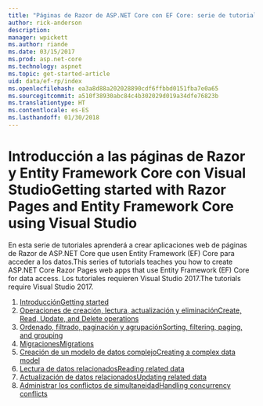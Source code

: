 ```yaml
---
title: "Páginas de Razor de ASP.NET Core con EF Core: serie de tutoriales"
author: rick-anderson
description: 
manager: wpickett
ms.author: riande
ms.date: 03/15/2017
ms.prod: asp.net-core
ms.technology: aspnet
ms.topic: get-started-article
uid: data/ef-rp/index
ms.openlocfilehash: ea3a8d88a202028890cdf6ffbbd0151fba7e0a65
ms.sourcegitcommit: a510f38930abc84c4b302029d019a34dfe76823b
ms.translationtype: HT
ms.contentlocale: es-ES
ms.lasthandoff: 01/30/2018
---
```

# <a name="getting-started-with-razor-pages-and-entity-framework-core-using-visual-studio"></a><span data-ttu-id="f8b4a-102">Introducción a las páginas de Razor y Entity Framework Core con Visual Studio</span><span class="sxs-lookup"><span data-stu-id="f8b4a-102">Getting started with Razor Pages and Entity Framework Core using Visual Studio</span></span>

<span data-ttu-id="f8b4a-103">En esta serie de tutoriales aprenderá a crear aplicaciones web de páginas de Razor de ASP.NET Core que usen Entity Framework (EF) Core para acceder a los datos.</span><span class="sxs-lookup"><span data-stu-id="f8b4a-103">This series of tutorials teaches you how to create ASP.NET Core Razor Pages web apps that use Entity Framework (EF) Core for data access.</span></span> <span data-ttu-id="f8b4a-104">Los tutoriales requieren Visual Studio 2017.</span><span class="sxs-lookup"><span data-stu-id="f8b4a-104">The tutorials require Visual Studio 2017.</span></span>

1. [<span data-ttu-id="f8b4a-105">Introducción</span><span class="sxs-lookup"><span data-stu-id="f8b4a-105">Getting started</span></span>](xref:data/ef-rp/intro)
1. [<span data-ttu-id="f8b4a-106">Operaciones de creación, lectura, actualización y eliminación</span><span class="sxs-lookup"><span data-stu-id="f8b4a-106">Create, Read, Update, and Delete operations</span></span>](xref:data/ef-rp/crud)
1. [<span data-ttu-id="f8b4a-107">Ordenado, filtrado, paginación y agrupación</span><span class="sxs-lookup"><span data-stu-id="f8b4a-107">Sorting, filtering, paging, and grouping</span></span>](xref:data/ef-rp/sort-filter-page)
1. [<span data-ttu-id="f8b4a-108">Migraciones</span><span class="sxs-lookup"><span data-stu-id="f8b4a-108">Migrations</span></span>](xref:data/ef-rp/migrations)
1. [<span data-ttu-id="f8b4a-109">Creación de un modelo de datos complejo</span><span class="sxs-lookup"><span data-stu-id="f8b4a-109">Creating a complex data model</span></span>](xref:data/ef-rp/complex-data-model)
1. [<span data-ttu-id="f8b4a-110">Lectura de datos relacionados</span><span class="sxs-lookup"><span data-stu-id="f8b4a-110">Reading related data</span></span>](xref:data/ef-rp/read-related-data)
1. [<span data-ttu-id="f8b4a-111">Actualización de datos relacionados</span><span class="sxs-lookup"><span data-stu-id="f8b4a-111">Updating related data</span></span>](xref:data/ef-rp/update-related-data)
1. [<span data-ttu-id="f8b4a-112">Administrar los conflictos de simultaneidad</span><span class="sxs-lookup"><span data-stu-id="f8b4a-112">Handling concurrency conflicts</span></span>](xref:data/ef-rp/concurrency)
